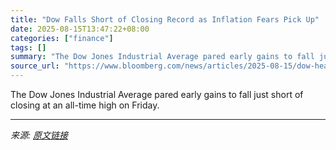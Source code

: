 ```yaml
---
title: "Dow Falls Short of Closing Record as Inflation Fears Pick Up"
date: 2025-08-15T13:47:22+08:00
categories: ["finance"]
tags: []
summary: "The Dow Jones Industrial Average pared early gains to fall just short of closing at an all-time high on Friday."
source_url: "https://www.bloomberg.com/news/articles/2025-08-15/dow-heads-for-a-record-as-traders-look-beyond-tech-to-blue-chips"
---
```


The Dow Jones Industrial Average pared early gains to fall just short of closing at an all-time high on Friday.

---

*来源: [原文链接](https://www.bloomberg.com/news/articles/2025-08-15/dow-heads-for-a-record-as-traders-look-beyond-tech-to-blue-chips)*
